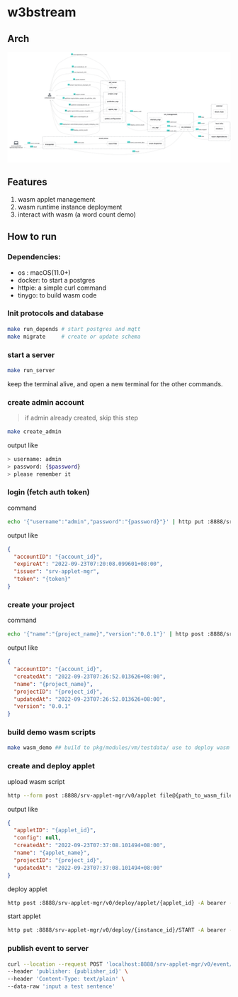 # w3bstream

## Arch

![w3bstream](__doc__/modules_and_dataflow.png)

## Features

1. wasm applet management
2. wasm runtime instance deployment
3. interact with wasm (a word count demo)

## How to run

### Dependencies:

- os : macOS(11.0+)
- docker: to start a postgres
- httpie: a simple curl command
- tinygo: to build wasm code

### Init protocols and database

```sh
make run_depends # start postgres and mqtt
make migrate     # create or update schema
```

### start a server
```sh
make run_server
```
keep the terminal alive, and open a new terminal for the other commands.

### create admin account

> if admin already created, skip this step

```sh
make create_admin
```

output like
```sh
> username: admin
> password: {$password}
> please remember it
```

### login (fetch auth token)

command

```sh
echo '{"username":"admin","password":"{password}"}' | http put :8888/srv-applet-mgr/v0/login 
```

output like

```json
{
  "accountID": "{account_id}",
  "expireAt": "2022-09-23T07:20:08.099601+08:00",
  "issuer": "srv-applet-mgr",
  "token": "{token}"
}
```

### create your project

command

```sh
echo '{"name":"{project_name}","version":"0.0.1"}' | http post :8888/srv-applet-mgr/v0/project -A bearer -a {token}
```

output like

```json
{
  "accountID": "{account_id}",
  "createdAt": "2022-09-23T07:26:52.013626+08:00",
  "name": "{project_name}",
  "projectID": "{project_id}",
  "updatedAt": "2022-09-23T07:26:52.013626+08:00",
  "version": "0.0.1"
}
```

### build demo wasm scripts

```sh
make wasm_demo ## build to pkg/modules/vm/testdata/ use to deploy wasm applet
``` 

### create and deploy applet


upload wasm script

```sh
http --form post :8888/srv-applet-mgr/v0/applet file@{path_to_wasm_file} info='{"projectID":"{project_id}","appletName":"{applet_name}"}' -A bearer -a {token}
```

output like

```json
{
  "appletID": "{applet_id}",
  "config": null,
  "createdAt": "2022-09-23T07:37:08.101494+08:00",
  "name": "{applet_name}",
  "projectID": "{project_id}",
  "updatedAt": "2022-09-23T07:37:08.101494+08:00"
}
```

deploy applet
```sh
http post :8888/srv-applet-mgr/v0/deploy/applet/{applet_id} -A bearer -a {token}
```

start applet
```sh
http put :8888/srv-applet-mgr/v0/deploy/{instance_id}/START -A bearer -a {token}
```

### publish event to server

```sh
curl --location --request POST 'localhost:8888/srv-applet-mgr/v0/event/{project_id}/{applet_id}/start' \
--header 'publisher: {publisher_id}' \
--header 'Content-Type: text/plain' \
--data-raw 'input a test sentence'
```
